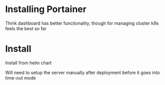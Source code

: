 # Installing Portainer

Think dashboard has better functionality, though for managing cluster k9s feels the best so far

# Install

Install from helm chart

Will need to setup the server manually after deployment before it goes into time-out mode